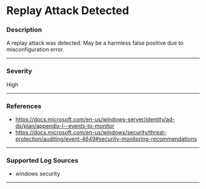 # Replay Attack Detected
### Description

A replay attack was detected. May be a harmless false positive due to misconfiguration error.

-------------------
### Severity

High

-------------------
<!---
### Detailed Information

- Why is this alert triggered?
- What are the typical causes that generate this alert? (e.g. port scans, unusual file access activity, etc...)
- Which corroborating information should be looked up?
- Any supporting queries to get more information?
- Any supporting visualizations to get more information?

-------------------
### Possible causes of false positives

=> What could cause this alert to mistakenly get generated? For example: <=
- Joining a PC to a domain
- Large file upload
- Shared infrastructure (CDN)

-------------------
--->
### References

- https://docs.microsoft.com/en-us/windows-server/identity/ad-ds/plan/appendix-l--events-to-monitor 
- https://docs.microsoft.com/en-us/windows/security/threat-protection/auditing/event-4649#security-monitoring-recommendations

-------------------
### Supported Log Sources

- windows security

-------------------
